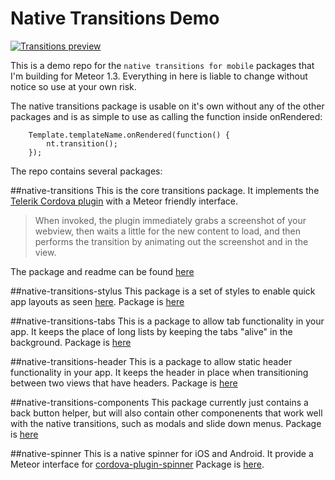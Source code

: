 # Native Transitions Demo

[![Transitions preview](https://dl.dropboxusercontent.com/u/81991394/NativeTransitionsTweet.png)](https://twitter.com/JamieLoberman/status/696957843962920960)

This is a demo repo for the `native transitions for mobile` packages that I'm building for Meteor 1.3.  Everything in here is liable to change without notice so use at your own risk.

The native transitions package is usable on it's own without any of the other packages and is as simple to use as calling the function inside onRendered:
```
	Template.templateName.onRendered(function() {
 		nt.transition();
	});
```

The repo contains several packages:

##native-transitions
This is the core transitions package.  It implements the [Telerik Cordova plugin](http://plugins.telerik.com/cordova/plugin/native-page-transitions) with a Meteor friendly interface.
> When invoked, the plugin immediately grabs a screenshot of your webview, then waits a little for the new content to load, and then performs the transition by animating out the screenshot and in the view. 

The package and readme can be found [here](packages/native-transitions)

##native-transitions-stylus
This package is a set of styles to enable quick app layouts as seen [here](https://twitter.com/JamieLoberman/status/697152622805938177). Package is [here](packages/native-transitions-stylus)

##native-transitions-tabs
This is a package to allow tab functionality in your app.   It keeps the place of long lists by keeping the tabs "alive" in the background. 
Package is [here](packages/native-transitions-tabs)

##native-transitions-header
This is a package to allow static header functionality in your app.   It keeps the header in place when transitioning between two views that have headers.
Package is [here](packages/native-transitions-header)

##native-transitions-components
This package currently just contains a back button helper, but will also contain other componenents that work well with the native transitions, such as modals and slide down menus.
Package is [here](packages/native-transitions-components)

##native-spinner
This is a native spinner for iOS and Android.  It provide a Meteor interface for [cordova-plugin-spinner](https://www.npmjs.com/package/cordova-plugin-spinner)
Package is [here](packages/native-spinner).
